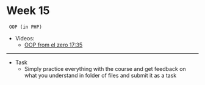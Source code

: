 # Week 15
     OOP (in PHP) 
- Videos:
    - [OOP from el zero 17:35 ](https://www.youtube.com/playlist?list=PLDoPjvoNmBAxXTPncg0W4lhVS32LO_xtQ)



---
- Task
    - Simply practice everything with the course and get feedback on what you understand in folder of files and submit it as a task